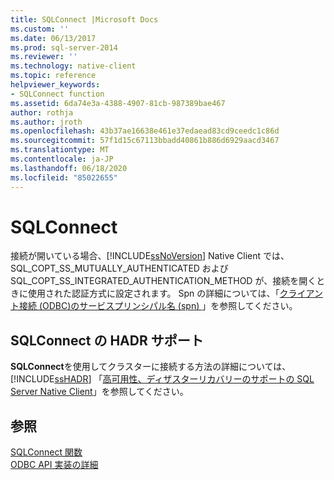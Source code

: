 ```yaml
---
title: SQLConnect |Microsoft Docs
ms.custom: ''
ms.date: 06/13/2017
ms.prod: sql-server-2014
ms.reviewer: ''
ms.technology: native-client
ms.topic: reference
helpviewer_keywords:
- SQLConnect function
ms.assetid: 6da74e3a-4388-4907-81cb-987389bae467
author: rothja
ms.author: jroth
ms.openlocfilehash: 43b37ae16638e461e37edaead83cd9ceedc1c86d
ms.sourcegitcommit: 57f1d15c67113bbadd40861b886d6929aacd3467
ms.translationtype: MT
ms.contentlocale: ja-JP
ms.lasthandoff: 06/18/2020
ms.locfileid: "85022655"
---
```

# <a name="sqlconnect"></a>SQLConnect
  接続が開いている場合、[!INCLUDE[ssNoVersion](../../includes/ssnoversion-md.md)] Native Client では、SQL_COPT_SS_MUTUALLY_AUTHENTICATED および SQL_COPT_SS_INTEGRATED_AUTHENTICATION_METHOD が、接続を開くときに使用された認証方式に設定されます。 Spn の詳細については、「[クライアント接続 &#40;ODBC&#41;のサービスプリンシパル名 &#40;spn&#41; ](../native-client/odbc/service-principal-names-spns-in-client-connections-odbc.md)」を参照してください。  
  
## <a name="sqlconnect-support-for-high-availability-disaster-recovery"></a>SQLConnect の HADR サポート  
 **SQLConnect**を使用してクラスターに接続する方法の詳細については、 [!INCLUDE[ssHADR](../../includes/sshadr-md.md)] 「[高可用性、ディザスターリカバリーのサポートの SQL Server Native Client](../native-client/features/sql-server-native-client-support-for-high-availability-disaster-recovery.md)」を参照してください。  
  
## <a name="see-also"></a>参照  
 [SQLConnect 関数](https://go.microsoft.com/fwlink/?LinkId=101541)   
 [ODBC API 実装の詳細](odbc-api-implementation-details.md)  
  
  
